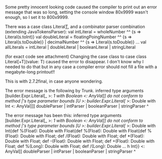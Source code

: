 Some pretty innocent looking code caused the compiler to print out an error message that was so long, setting the console window 80x9999 wasn't enough, so I set it to 800x9999.

There was a case class Literal[T](value:T), and a combinator parser combination (extending JavaTokensParser):
val intLiteral = wholeNumber ^^ {s => Literal(s.toInt)}
val doubleLiteral = floatingPoingNumber ^^ {s => Literal(s.toDouble)} | decimalNumber ^^ {s => Literal(s.toDouble)}
...
val allLiterals = intLiteral | doubleLiteral | booleanLiteral | stringLiteral

(for exact code see attachment)
Changing the case class to case class Literal[+T](value: T) caused the error to disappear. I don't know why I needed to do that but in any case a compiler error should not fill a file with a megabyte-long printout!!

This is with 2.7.2final, in case anyone wondering.

The error message is the following by Trunk.
inferred type arguments [builder.Expr.Literal[_ >: _1 with Boolean <: AnyVal]] do not conform to method |'s type parameter bounds [U >: builder.Expr.Literal[_ >: Double with Int <: AnyVal]]]
doubleParser | intParser | booleanParser | stringParser
                         ^

The error message has been this:
inferred type arguments [builder.Expr.Literal[_ >: _1 with Boolean <: AnyVal]] do not conform to method |'s type parameter bounds [U >: builder.Expr.Literal[_ >: Double with Int{def %(Float): Double with Float{def %(Float): Double with Float{def %(Float): Double with Float; def /(Float): Double with Float; def *(Float): Double with Float; def -(Float): Double with Float; def +(Float): Double with Float; def %(Long): Double with Float; def /(Long): Double
…
h Int}} <: AnyVal]]
doubleParser | intParser | booleanParser | stringParser
                         ^
